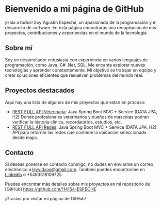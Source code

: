 # Bienvenido a mi página de GitHub

¡Hola a todos! Soy Agustin Espeche, un apasionado de la programación y el desarrollo de software. En esta página encontrarás una recopilación de mis proyectos, contribuciones y experiencias en el mundo de la tecnología.

## Sobre mí

Soy un desarrollador entusiasta con experiencia en varios lenguajes de programación, como Java, C# .Net, SQL. Me encanta explorar nuevas tecnologías y aprender constantemente. Mi objetivo es trabajar en equipo y crear soluciones eficientes que resuelvan problemas del mundo real.

## Proyectos destacados 

Aquí hay una lista de algunos de mis proyectos que estan en proceso:

- [REST FULL API Veterinaria](https://github.com/114154-ESPECHE/veterinariaAPI.git):
 Java Spring Boot MVC + Service (DATA JPA, H2)
 Donde profesionales veterinarios y dueños de mascotas podran verificar la historia clinica, recordatorios, estudios, etc.
- [REST FULL API Redes](https://github.com/114154-ESPECHE/redesAPI):
 Java Spring Boot MVC + Service (DATA JPA, H2)
 API para retornar las redes que contiene  la ubicacion seleccionada desde maps.

## Contacto

Si deseas ponerse en contacto conmigo, no dudes en enviarme un correo electrónico a [leyvidson@gmail.com](leyvidson@gmail.com). También puedes encontrarme en [LinkedIn](https://www.linkedin.com/in/agust%C3%ADn-espeche-b052a6151/) o +5493518109725.

Puedes encontrar más detalles sobre mis proyectos en mi repositorio de [GitHub] https://github.com/114154-ESPECHE

¡Gracias por visitar mi página de GitHub!
